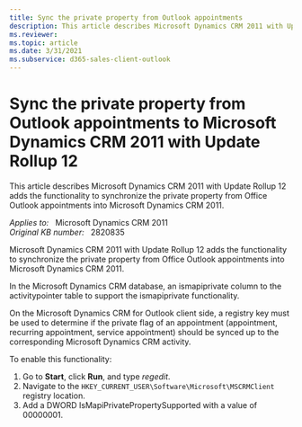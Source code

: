 ```yaml
---
title: Sync the private property from Outlook appointments
description: This article describes Microsoft Dynamics CRM 2011 with Update Rollup 12 adds the functionality to synchronize the private property from Office Outlook appointments into Microsoft Dynamics CRM 2011.
ms.reviewer: 
ms.topic: article
ms.date: 3/31/2021
ms.subservice: d365-sales-client-outlook
---
```

# Sync the private property from Outlook appointments to Microsoft Dynamics CRM 2011 with Update Rollup 12

This article describes Microsoft Dynamics CRM 2011 with Update Rollup 12 adds the functionality to synchronize the private property from Office Outlook appointments into Microsoft Dynamics CRM 2011.

_Applies to:_ &nbsp; Microsoft Dynamics CRM 2011  
_Original KB number:_ &nbsp; 2820835

Microsoft Dynamics CRM 2011 with Update Rollup 12 adds the functionality to synchronize the private property from Office Outlook appointments into Microsoft Dynamics CRM 2011.

In the Microsoft Dynamics CRM database, an ismapiprivate column to the activitypointer table to support the ismapiprivate functionality.

On the Microsoft Dynamics CRM for Outlook client side, a registry key must be used to determine if the private flag of an appointment (appointment, recurring appointment, service appointment) should be synced up to the corresponding Microsoft Dynamics CRM activity.

To enable this functionality:

1. Go to **Start**, click **Run**, and type *regedit*.
1. Navigate to the `HKEY_CURRENT_USER\Software\Microsoft\MSCRMClient` registry location.
1. Add a DWORD IsMapiPrivatePropertySupported with a value of 00000001.
